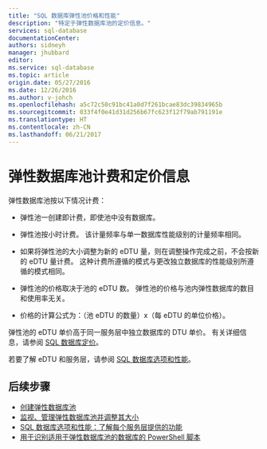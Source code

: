 ```yaml
---
title: "SQL 数据库弹性池价格和性能"
description: "特定于弹性数据库池的定价信息。"
services: sql-database
documentationCenter: 
authors: sidneyh
manager: jhubbard
editor: 
ms.service: sql-database
ms.topic: article
origin.date: 05/27/2016
ms.date: 12/26/2016
ms.author: v-johch
ms.openlocfilehash: a5c72c50c91bc41a0d7f261bcae83dc39834965b
ms.sourcegitcommit: 033f4f0e41d31d256b67fc623f12f79ab791191e
ms.translationtype: HT
ms.contentlocale: zh-CN
ms.lasthandoff: 06/21/2017
---
```

# <a name="elastic-database-pool-billing-and-pricing-information"></a>弹性数据库池计费和定价信息

弹性数据库池按以下情况计费：

- 弹性池一创建即计费，即使池中没有数据库。
- 弹性池按小时计费。 该计量频率与单一数据库性能级别的计量频率相同。
- 如果将弹性池的大小调整为新的 eDTU 量，则在调整操作完成之前，不会按新的 eDTU 量计费。 这种计费所遵循的模式与更改独立数据库的性能级别所遵循的模式相同。

- 弹性池的价格取决于池的 eDTU 数。 弹性池的价格与池内弹性数据库的数目和使用率无关。
- 价格的计算公式为：（池 eDTU 的数量）x（每 eDTU 的单位价格）。

弹性池的 eDTU 单价高于同一服务层中独立数据库的 DTU 单价。 有关详细信息，请参阅 [SQL 数据库定价](https://www.azure.cn/pricing/details/sql-database/)。 

若要了解 eDTU 和服务层，请参阅 [SQL 数据库选项和性能](./sql-database-service-tiers.md)。

## <a name="next-steps"></a>后续步骤

- [创建弹性数据库池](./sql-database-elastic-pool-create-portal.md)
- [监视、管理弹性数据库池并调整其大小](./sql-database-elastic-pool-manage-portal.md)
- [SQL 数据库选项和性能：了解每个服务层提供的功能](./sql-database-service-tiers.md)
- [用于识别适用于弹性数据库池的数据库的 PowerShell 脚本](./sql-database-elastic-pool-database-assessment-powershell.md)
